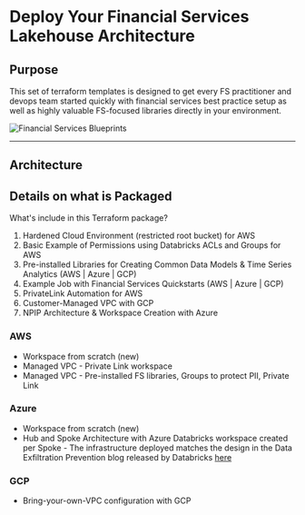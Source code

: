 # Deploy Your Financial Services Lakehouse Architecture

## Purpose

This set of terraform templates is designed to get every FS practitioner and devops team started quickly with financial services best practice setup as well as highly valuable FS-focused libraries directly in your environment.

![Financial Services Blueprints](https://raw.githubusercontent.com/databricks/terraform-databricks-lakehouse-blueprints/main/fs_blueprints.jpg)

---

## Architecture

## Details on what is Packaged

What's include in this Terraform package?

1. Hardened Cloud Environment (restricted root bucket) for AWS
2. Basic Example of Permissions using Databricks ACLs and Groups for AWS
3. Pre-installed Libraries for Creating Common Data Models & Time Series Analytics (AWS | Azure | GCP)
4. Example Job with Financial Services Quickstarts (AWS | Azure | GCP)
5. PrivateLink Automation for AWS
6. Customer-Managed VPC with GCP
7. NPIP Architecture & Workspace Creation with Azure

### AWS

* Workspace from scratch (new)
* Managed VPC - Private Link workspace
* Managed VPC - Pre-installed FS libraries, Groups to protect PII, Private Link

### Azure

* Workspace from scratch (new)
* Hub and Spoke Architecture with Azure Databricks workspace created per Spoke - The infrastructure deployed matches the design in the Data Exfiltration Prevention blog released by Databricks [here](https://www.databricks.com/blog/2020/03/27/data-exfiltration-protection-with-azure-databricks.html)

### GCP

* Bring-your-own-VPC configuration with GCP
